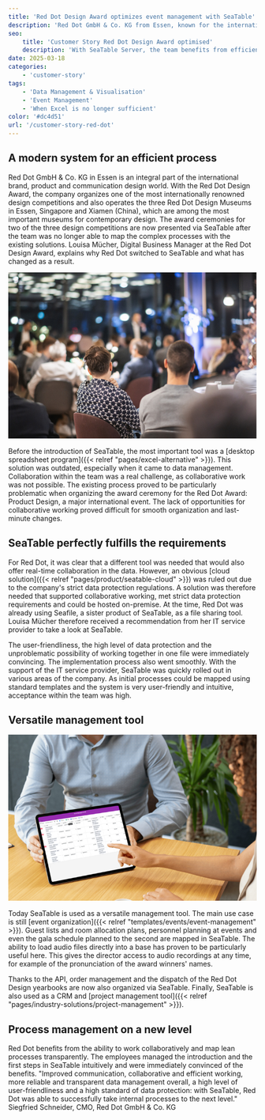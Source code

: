 ```yaml
---
title: 'Red Dot Design Award optimizes event management with SeaTable'
description: 'Red Dot GmbH & Co. KG from Essen, known for the internationally renowned Red Dot Design Award, has revolutionized and optimized its event and order management. With SeaTable Server, the team benefits from transparent, efficient and collaborative workflows and GDPR-compliant data management.'
seo:
    title: 'Customer Story Red Dot Design Award optimised'
    description: 'With SeaTable Server, the team benefits from efficient and collaborative workflows and GDPR-compliant data management.'
date: 2025-03-18
categories:
    - 'customer-story'
tags:
    - 'Data Management & Visualisation'
    - 'Event Management'
    - 'When Excel is no longer sufficient'
color: '#dc4d51'
url: '/customer-story-red-dot'
---
```


## A modern system for an efficient process

Red Dot GmbH & Co. KG in Essen is an integral part of the international brand, product and communication design world. With the Red Dot Design Award, the company organizes one of the most internationally renowned design competitions and also operates the three Red Dot Design Museums in Essen, Singapore and Xiamen (China), which are among the most important museums for contemporary design. The award ceremonies for two of the three design competitions are now presented via SeaTable after the team was no longer able to map the complex processes with the existing solutions. Louisa Mücher, Digital Business Manager at the Red Dot Design Award, explains why Red Dot switched to SeaTable and what has changed as a result.

![Picture Red Dot Event](Blog_reddot_I1.jpg)

Before the introduction of SeaTable, the most important tool was a [desktop spreadsheet program]({{< relref "pages/excel-alternative" >}}). This solution was outdated, especially when it came to data management. Collaboration within the team was a real challenge, as collaborative work was not possible. The existing process proved to be particularly problematic when organizing the award ceremony for the Red Dot Award: Product Design, a major international event. The lack of opportunities for collaborative working proved difficult for smooth organization and last-minute changes.

## SeaTable perfectly fulfills the requirements

For Red Dot, it was clear that a different tool was needed that would also offer real-time collaboration in the data. However, an obvious [cloud solution]({{< relref "pages/product/seatable-cloud" >}}) was ruled out due to the company's strict data protection regulations. A solution was therefore needed that supported collaborative working, met strict data protection requirements and could be hosted on-premise. At the time, Red Dot was already using Seafile, a sister product of SeaTable, as a file sharing tool. Louisa Mücher therefore received a recommendation from her IT service provider to take a look at SeaTable.

The user-friendliness, the high level of data protection and the unproblematic possibility of working together in one file were immediately convincing. The implementation process also went smoothly. With the support of the IT service provider, SeaTable was quickly rolled out in various areas of the company. As initial processes could be mapped using standard templates and the system is very user-friendly and intuitive, acceptance within the team was high.

## Versatile management tool

![Tablet with SeaTable table](3-SeaTable-erfuellt-die-Anforderungen-perfekt-1.jpg)

Today SeaTable is used as a versatile management tool. The main use case is still [event organization]({{< relref "templates/events/event-management" >}}). Guest lists and room allocation plans, personnel planning at events and even the gala schedule planned to the second are mapped in SeaTable. The ability to load audio files directly into a base has proven to be particularly useful here. This gives the director access to audio recordings at any time, for example of the pronunciation of the award winners' names.

Thanks to the API, order management and the dispatch of the Red Dot Design yearbooks are now also organized via SeaTable. Finally, SeaTable is also used as a CRM and [project management tool]({{< relref "pages/industry-solutions/project-management" >}}).

## Process management on a new level

Red Dot benefits from the ability to work collaboratively and map lean processes transparently. The employees managed the introduction and the first steps in SeaTable intuitively and were immediately convinced of the benefits. "Improved communication, collaborative and efficient working, more reliable and transparent data management overall, a high level of user-friendliness and a high standard of data protection: with SeaTable, Red Dot was able to successfully take internal processes to the next level." Siegfried Schneider, CMO, Red Dot GmbH & Co. KG
